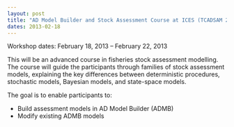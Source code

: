 ```yaml
---
layout: post
title: "AD Model Builder and Stock Assessment Course at ICES (TCADSAM 2013) at ICES Headquarters, Copenhagen, Denmark"
dates: 2013-02-18
---
```


Workshop dates: February 18, 2013 – February 22, 2013

This will be an advanced course in fisheries stock assessment modelling. The course will guide the participants through families of stock assessment models, explaining the key differences between deterministic procedures, stochastic models, Bayesian models, and state-space models.  

The goal is to enable participants to:  

* Build assessment models in AD Model Builder (ADMB)
* Modify existing ADMB models
